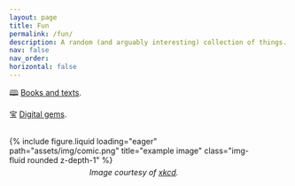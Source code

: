 ```yaml
---
layout: page
title: Fun
permalink: /fun/
description: A random (and arguably interesting) collection of things.
nav: false
nav_order:
horizontal: false
---
```


🕮 [Books and texts](/fun/books/).

宝 [Digital gems](/fun/gems/).

<!--<img src="/assets/img/diamond.svg" alt="Diamond icon" style="width: 18px; height: 15px; vertical-align: middle;">
<a href="/fun/gems/">Digital gems</a>.-->



<br>
<div class="row justify-content-center">
    <div class="col-sm mt-3 mt-md-0" style="max-width: 450px;"> <!-- Adjust the width as needed -->
        {% include figure.liquid loading="eager" path="assets/img/comic.png" title="example image" class="img-fluid rounded z-depth-1" %}
        <div class="caption" style="text-align: center; font-style: italic; margin-top: 5px;">
            Image courtesy of <a href="https://xkcd.com" target="_blank">xkcd</a>.
        </div>
    </div>
</div>
